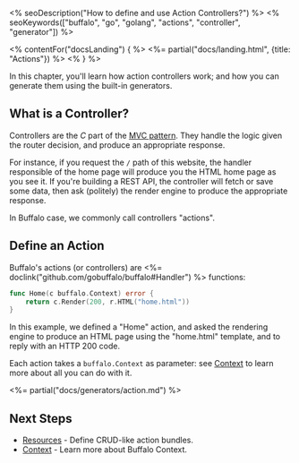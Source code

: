 <% seoDescription("How to define and use Action Controllers?") %>
<% seoKeywords(["buffalo", "go", "golang", "actions", "controller", "generator"]) %>

<% contentFor("docsLanding") { %>
  <%= partial("docs/landing.html", {title: "Actions"}) %>
<% } %>

In this chapter, you'll learn how action controllers work; and how you can generate them using the built-in generators.

## What is a Controller?

Controllers are the *C* part of the [MVC pattern](https://en.wikipedia.org/wiki/Model%E2%80%93view%E2%80%93controller). They handle the logic given the router decision, and produce an appropriate response.

For instance, if you request the `/` path of this website, the handler responsible of the home page will produce you the HTML home page as you see it. If you're building a REST API, the controller will fetch or save some data, then ask (politely) the render engine to produce the appropriate response.

In Buffalo case, we commonly call controllers "actions".

## Define an Action

Buffalo's actions (or controllers) are <%= doclink("github.com/gobuffalo/buffalo#Handler") %> functions:

```go
func Home(c buffalo.Context) error {
	return c.Render(200, r.HTML("home.html"))
}
```

In this example, we defined a "Home" action, and asked the rendering engine to produce an HTML page using the "home.html" template, and to reply with an HTTP 200 code.

Each action takes a `buffalo.Context` as parameter: see [Context](/en/docs/context) to learn more about all you can do with it.

<%= partial("docs/generators/action.md") %>

## Next Steps

* [Resources](/en/docs/resources) - Define CRUD-like action bundles.
* [Context](/en/docs/context) - Learn more about Buffalo Context.